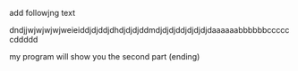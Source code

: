 add followjng text

dndjjwjwjwjwjweieiddjdjddjdhdjdjdjddmdjdjdjddjdjdjdjdaaaaaabbbbbbccccccddddd

my program will show you the second part (ending)
